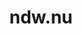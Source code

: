 ---
layout: post
title:  "ndw.nu"
internal_url:  "/dutchgov/ndw.nu.html"
subdomains_count: 73
all_subdomains_count: 96
urls_count: 71
ssl_rank: 0
http_rank: 52.422535211268
url_link: /data/ndw.nu/urls.txt
all_subdomains_link: /data/ndw.nu/all_subdomains.txt
subdomains_link: /data/ndw.nu/subdomains.txt
categories: dutchgov
---